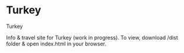 # Turkey
Turkey

Info & travel site for Turkey (work in progress). To view, download /dist folder & open index.html in your browser.
